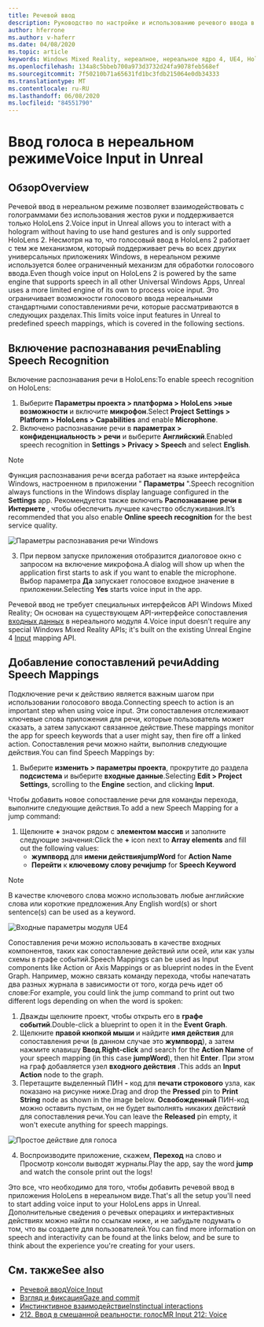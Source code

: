 ```yaml
---
title: Речевой ввод
description: Руководство по настройке и использованию речевого ввода в HoloLens 2 и нереальном подсистеме
author: hferrone
ms.author: v-haferr
ms.date: 04/08/2020
ms.topic: article
keywords: Windows Mixed Reality, нереалное, нереальное ядро 4, UE4, HoloLens 2, голосовая передача, голосовая передача, распознавание речи, Смешанная реальность, разработка, функции, документация, руководства, голограммы, Разработка игр
ms.openlocfilehash: 134a8c5bbeb700a973d3732d24fa9078feb568ef
ms.sourcegitcommit: 7f50210b71a65631fd1bc3fdb215064e0db34333
ms.translationtype: MT
ms.contentlocale: ru-RU
ms.lasthandoff: 06/08/2020
ms.locfileid: "84551790"
---
```

# <a name="voice-input-in-unreal"></a><span data-ttu-id="0e512-104">Ввод голоса в нереальном режиме</span><span class="sxs-lookup"><span data-stu-id="0e512-104">Voice Input in Unreal</span></span>

## <a name="overview"></a><span data-ttu-id="0e512-105">Обзор</span><span class="sxs-lookup"><span data-stu-id="0e512-105">Overview</span></span>
<span data-ttu-id="0e512-106">Речевой ввод в нереальном режиме позволяет взаимодействовать с голограммами без использования жестов руки и поддерживается только HoloLens 2.</span><span class="sxs-lookup"><span data-stu-id="0e512-106">Voice input in Unreal allows you to interact with a hologram without having to use hand gestures and is only supported HoloLens 2.</span></span> <span data-ttu-id="0e512-107">Несмотря на то, что голосовый ввод в HoloLens 2 работает с тем же механизмом, который поддерживает речь во всех других универсальных приложениях Windows, в нереальном режиме используется более ограниченный механизм для обработки голосового ввода.</span><span class="sxs-lookup"><span data-stu-id="0e512-107">Even though voice input on HoloLens 2 is powered by the same engine that supports speech in all other Universal Windows Apps, Unreal uses a more limited engine of its own to process voice input.</span></span> <span data-ttu-id="0e512-108">Это ограничивает возможности голосового ввода нереальными стандартными сопоставлениями речи, которые рассматриваются в следующих разделах.</span><span class="sxs-lookup"><span data-stu-id="0e512-108">This limits voice input features in Unreal to predefined speech mappings, which is covered in the following sections.</span></span> 

## <a name="enabling-speech-recognition"></a><span data-ttu-id="0e512-109">Включение распознавания речи</span><span class="sxs-lookup"><span data-stu-id="0e512-109">Enabling Speech Recognition</span></span>

<span data-ttu-id="0e512-110">Включение распознавания речи в HoloLens:</span><span class="sxs-lookup"><span data-stu-id="0e512-110">To enable speech recognition on HoloLens:</span></span>
1. <span data-ttu-id="0e512-111">Выберите **Параметры проекта > платформа > HoloLens >ные возможности** и включите **микрофон**.</span><span class="sxs-lookup"><span data-stu-id="0e512-111">Select **Project Settings > Platform > HoloLens > Capabilities** and enable **Microphone**.</span></span> 
2. <span data-ttu-id="0e512-112">Включено распознавание речи в **параметрах > конфиденциальность > речи** и выберите **Английский**.</span><span class="sxs-lookup"><span data-stu-id="0e512-112">Enabled speech recognition in **Settings > Privacy > Speech** and select **English**.</span></span>

> [!NOTE]
> <span data-ttu-id="0e512-113">Функция распознавания речи всегда работает на языке интерфейса Windows, настроенном в приложении " **Параметры** ".</span><span class="sxs-lookup"><span data-stu-id="0e512-113">Speech recognition always functions in the Windows display language configured in the **Settings** app.</span></span> <span data-ttu-id="0e512-114">Рекомендуется также включить **Распознавание речи в Интернете** , чтобы обеспечить лучшее качество обслуживания.</span><span class="sxs-lookup"><span data-stu-id="0e512-114">It’s recommended that you also enable **Online speech recognition** for the best service quality.</span></span>

![Параметры распознавания речи Windows](images/unreal/speech-recognition-settings.png)

3. <span data-ttu-id="0e512-116">При первом запуске приложения отобразится диалоговое окно с запросом на включение микрофона.</span><span class="sxs-lookup"><span data-stu-id="0e512-116">A dialog will show up when the application first starts to ask if you want to enable the microphone.</span></span> <span data-ttu-id="0e512-117">Выбор параметра **Да** запускает голосовое входное значение в приложении.</span><span class="sxs-lookup"><span data-stu-id="0e512-117">Selecting **Yes** starts voice input in the app.</span></span>

<span data-ttu-id="0e512-118">Речевой ввод не требует специальных интерфейсов API Windows Mixed Reality; Он основан на существующем API-интерфейсе сопоставления [входных данных](https://docs.unrealengine.com/Gameplay/Input/index.html) в нереального модуля 4.</span><span class="sxs-lookup"><span data-stu-id="0e512-118">Voice input doesn’t require any special Windows Mixed Reality APIs; it's built on the existing Unreal Engine 4 [Input](https://docs.unrealengine.com/Gameplay/Input/index.html) mapping API.</span></span> 

## <a name="adding-speech-mappings"></a><span data-ttu-id="0e512-119">Добавление сопоставлений речи</span><span class="sxs-lookup"><span data-stu-id="0e512-119">Adding Speech Mappings</span></span>
<span data-ttu-id="0e512-120">Подключение речи к действию является важным шагом при использовании голосового ввода.</span><span class="sxs-lookup"><span data-stu-id="0e512-120">Connecting speech to action is an important step when using voice input.</span></span> <span data-ttu-id="0e512-121">Эти сопоставления отслеживают ключевые слова приложения для речи, которые пользователь может сказать, а затем запускают связанное действие.</span><span class="sxs-lookup"><span data-stu-id="0e512-121">These mappings monitor the app for speech keywords that a user might say, then fire off a linked action.</span></span> <span data-ttu-id="0e512-122">Сопоставления речи можно найти, выполнив следующие действия.</span><span class="sxs-lookup"><span data-stu-id="0e512-122">You can find Speech Mappings by:</span></span>
1. <span data-ttu-id="0e512-123">Выберите **изменить > параметры проекта**, прокрутите до раздела **подсистема** и выберите **входные данные**.</span><span class="sxs-lookup"><span data-stu-id="0e512-123">Selecting **Edit > Project Settings**, scrolling to the **Engine** section, and clicking **Input**.</span></span>

<span data-ttu-id="0e512-124">Чтобы добавить новое сопоставление речи для команды перехода, выполните следующие действия.</span><span class="sxs-lookup"><span data-stu-id="0e512-124">To add a new Speech Mapping for a jump command:</span></span>
1. <span data-ttu-id="0e512-125">Щелкните **+** значок рядом с **элементом массив** и заполните следующие значения:</span><span class="sxs-lookup"><span data-stu-id="0e512-125">Click the **+** icon next to **Array elements** and fill out the following values:</span></span>
    * <span data-ttu-id="0e512-126">**жумпворд** для **имени действия**</span><span class="sxs-lookup"><span data-stu-id="0e512-126">**jumpWord** for **Action Name**</span></span>
    * <span data-ttu-id="0e512-127">**Перейти** к **ключевому слову речи**</span><span class="sxs-lookup"><span data-stu-id="0e512-127">**jump** for **Speech Keyword**</span></span>

> [!NOTE]
> <span data-ttu-id="0e512-128">В качестве ключевого слова можно использовать любые английские слова или короткие предложения.</span><span class="sxs-lookup"><span data-stu-id="0e512-128">Any English word(s) or short sentence(s) can be used as a keyword.</span></span> 

![Входные параметры модуля UE4](images/unreal/engine-input.png)

<span data-ttu-id="0e512-130">Сопоставления речи можно использовать в качестве входных компонентов, таких как сопоставление действий или осей, или как узлы схемы в графе событий.</span><span class="sxs-lookup"><span data-stu-id="0e512-130">Speech Mappings can be used as Input components like Action or Axis Mappings or as blueprint nodes in the Event Graph.</span></span> <span data-ttu-id="0e512-131">Например, можно связать команду перехода, чтобы напечатать два разных журнала в зависимости от того, когда речь идет об слове:</span><span class="sxs-lookup"><span data-stu-id="0e512-131">For example, you could link the jump command to print out two different logs depending on when the word is spoken:</span></span>

1. <span data-ttu-id="0e512-132">Дважды щелкните проект, чтобы открыть его в **графе событий**.</span><span class="sxs-lookup"><span data-stu-id="0e512-132">Double-click a blueprint to open it in the **Event Graph**.</span></span>
2. <span data-ttu-id="0e512-133">Щелкните **правой кнопкой мыши** и найдите **имя действия** для сопоставления речи (в данном случае это **жумпворд**), а затем нажмите клавишу **Ввод**.</span><span class="sxs-lookup"><span data-stu-id="0e512-133">**Right-click** and search for the **Action Name** of your speech mapping (in this case **jumpWord**), then hit **Enter**.</span></span> <span data-ttu-id="0e512-134">При этом на граф добавляется узел **входного действия** .</span><span class="sxs-lookup"><span data-stu-id="0e512-134">This adds an **Input Action** node to the graph.</span></span>
3. <span data-ttu-id="0e512-135">Перетащите выделенный ПИН **-** код для **печати строкового** узла, как показано на рисунке ниже.</span><span class="sxs-lookup"><span data-stu-id="0e512-135">Drag and drop the **Pressed** pin to **Print String** node as shown in the image below.</span></span> <span data-ttu-id="0e512-136">**Освобожденный** ПИН-код можно оставить пустым, он не будет выполнять никаких действий для сопоставления речи.</span><span class="sxs-lookup"><span data-stu-id="0e512-136">You can leave the **Released** pin empty, it won't execute anything for speech mappings.</span></span>
 
![Простое действие для голоса](images/unreal/voice-input-img-03.png)

4. <span data-ttu-id="0e512-138">Воспроизводите приложение, скажем, **Переход** на слово и Просмотр консоли выводят журналы.</span><span class="sxs-lookup"><span data-stu-id="0e512-138">Play the app, say the word **jump** and watch the console print out the logs!</span></span>

<span data-ttu-id="0e512-139">Это все, что необходимо для того, чтобы добавить речевой ввод в приложения HoloLens в нереальном виде.</span><span class="sxs-lookup"><span data-stu-id="0e512-139">That's all the setup you'll need to start adding voice input to your HoloLens apps in Unreal.</span></span> <span data-ttu-id="0e512-140">Дополнительные сведения о речевых операциях и интерактивных действиях можно найти по ссылкам ниже, и не забудьте подумать о том, что вы создаете для пользователей.</span><span class="sxs-lookup"><span data-stu-id="0e512-140">You can find more information on speech and interactivity can be found at the links below, and be sure to think about the experience you're creating for your users.</span></span>

## <a name="see-also"></a><span data-ttu-id="0e512-141">См. также</span><span class="sxs-lookup"><span data-stu-id="0e512-141">See also</span></span>
* [<span data-ttu-id="0e512-142">Речевой ввод</span><span class="sxs-lookup"><span data-stu-id="0e512-142">Voice Input</span></span>](voice-input.md)
* [<span data-ttu-id="0e512-143">Взгляд и фиксация</span><span class="sxs-lookup"><span data-stu-id="0e512-143">Gaze and commit</span></span>](gaze-and-commit.md)
* [<span data-ttu-id="0e512-144">Инстинктивное взаимодействие</span><span class="sxs-lookup"><span data-stu-id="0e512-144">Instinctual interactions</span></span>](interaction-fundamentals.md)
* [<span data-ttu-id="0e512-145">212. Ввод в смешанной реальности: голос</span><span class="sxs-lookup"><span data-stu-id="0e512-145">MR Input 212: Voice</span></span>](holograms-212.md)

